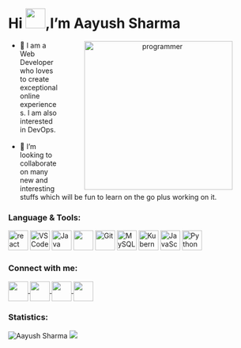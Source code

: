  # Hi <img src="https://github.com/TheDudeThatCode/TheDudeThatCode/blob/master/Assets/Hi.gif" width= "40px">,I’m Aayush Sharma 
 <div align = "center"><img align = "right" alt = "programmer" src = "https://media.giphy.com/media/RbDKaczqWovIugyJmW/giphy.gif" height ="300" widght ="400" style="vertical-align:middle;margin:0px 50px"/></div>
 <ul>
  <li>👀 I am a Web Developer who loves to create exceptional online experiences. I am also interested in DevOps.</li><br>
  <li>💞️ I’m looking to collaborate on many new and interesting stuffs which will be fun to learn on the go plus working on it.</li>
 </ul>
 <h3>Language & Tools:</h3>
 <div align = "left">
 <img src="https://cdn.jsdelivr.net/gh/devicons/devicon/icons/react/react-original-wordmark.svg" alt="react" width="40 height="40 />
 <img src="https://cdn.jsdelivr.net/gh/devicons/devicon/icons/vscode/vscode-original-wordmark.svg" alt="VSCode"  width="40"  height="40"/>
 <img src="https://cdn.jsdelivr.net/gh/devicons/devicon/icons/java/java-original-wordmark.svg" alt="Java"  width="40"  height="40"/>
 <img src="https://cdn.jsdelivr.net/gh/devicons/devicon@latest/icons/tailwindcss/tailwindcss-original-wordmark.svg" width="40" height="40" />          
 <img src="https://cdn.jsdelivr.net/gh/devicons/devicon/icons/git/git-original-wordmark.svg" alt="Git"  width="40"  height="40"/>
 <img src="https://cdn.jsdelivr.net/gh/devicons/devicon/icons/mysql/mysql-original-wordmark.svg" alt = "MySQL" width="40"  height="40"/>
 <img src="https://img.icons8.com/color/2x/kubernetes.png" alt="Kubernetes" width="40" height="40"/>
 <img src="https://cdn.jsdelivr.net/gh/devicons/devicon/icons/javascript/javascript-original.svg" alt="JavaScript" width="40" height="40"/>
 <img src="https://cdn.jsdelivr.net/gh/devicons/devicon/icons/python/python-original-wordmark.svg" alt="Python" width="40" height="40"/>
 </div>
 <div align = "left">
 <h3> Connect with me:</h3>
 <a href ="https://twitter.com/Aayush47163">
   <img align="center"  src="https://img.icons8.com/color/48/000000/twitter--v2.png" height="40"  width="40" /> </a>
 <a href ="https://www.linkedin.com/in/aayush-sharma967">
   <img align="center"  src="https://img.icons8.com/color/48/000000/linkedin.png" height="40"  width="40" /> </a>
 <a href ="mailto:aayushsharma47163@gmail.com">
   <img align= "center"  src="https://img.icons8.com/color/48/000000/gmail-new.png" height="40" width="40" /> </a>
 <a href ="https://portfolio-website-v2-rho.vercel.app/">
  <img align= "center" src="https://github.com/Aayush987/Aayush987/assets/92387745/e48ad6b7-7d43-454d-b7c0-644d195ef499" height="40" width="40" /> </a>
 </div>
 <h3>Statistics:</h3>
 <img src="https://github-readme-stats.vercel.app/api?username=Aayush987&show_icons=true&theme=tokyonight" alt="Aayush Sharma" />
 <img src ="https://visitor-badge.laobi.icu/badge?page_id=Aayush987" />
<!---
Aayush987/Aayush987 is a ✨ special ✨ repository because its `README.md` (this file) appears on your GitHub profile.
You can click the Preview link to take a look at your changes.
--->
